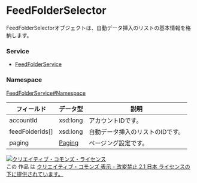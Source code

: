 # FeedFolderSelector
FeedFolderSelectorオブジェクトは、自動データ挿入のリストの基本情報を格納します。
### Service
+ [FeedFolderService](../../services/FeedFolderService.md)

### Namespace
[FeedFolderService#Namespace](../../services/FeedFolderService.md#namespace)

| フィールド | データ型 | 説明 |
|---|---|---|
| accountId| xsd:long| アカウントIDです。 |
| feedFolderIds[]| xsd:long| 自動データ挿入のリストのIDです。 |
| paging|<a href="../Common/Paging.md">Paging</a>| ページング設定です。 |

<a rel="license" href="http://creativecommons.org/licenses/by-nd/2.1/jp/"><img alt="クリエイティブ・コモンズ・ライセンス" style="border-width:0" src="https://i.creativecommons.org/l/by-nd/2.1/jp/88x31.png" /></a><br />この 作品 は <a rel="license" href="http://creativecommons.org/licenses/by-nd/2.1/jp/">クリエイティブ・コモンズ 表示 - 改変禁止 2.1 日本 ライセンスの下に提供されています。</a>

